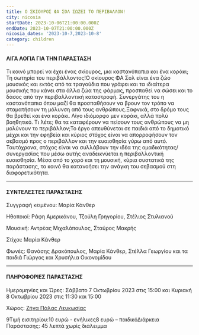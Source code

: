 ```yaml
---
title: Ο ΣΚΙΟΥΡΟΣ ΦΑ ΣΟΛ ΣΩΖΕΙ ΤΟ ΠΕΡΙΒΑΛΛΟΝ!
city: nicosia
startDate: 2023-10-06T21:00:00.000Z
endDate: 2023-10-07T21:00:00.000Z
nicosia_dates: '2023-10-7,2023-10-8'
category: children
---
```


#### ΛΙΓΑ ΛΟΓΙΑ ΓΙΑ ΤΗΝ ΠΑΡΑΣΤΑΣΗ

Τι κοινό μπορεί να έχει ένας σκίουρος, μια καστανόπαπια και ένα κοράκι; Τη σωτηρία του περιβάλλοντος!Ο σκίουρος ΦΑ Σολ είναι ένα ζώο μουσικός και εκτός από τα τραγούδια που γράφει και τα ιδιαίτερα μουσικής που κάνει στα άλλα ζώα της φάρμας, προσπαθεί να σώσει και το δάσος από την περιβαλλοντική καταστροφή. Συνεργάτης του η καστανόπαπια όπου μαζί θα προσπαθήσουν να βρουν τον τρόπο να σταματήσουν τη μόλυνση από τους ανθρώπους.Ξαφνικά, στο δρόμο τους θα βρεθεί και ένα κοράκι. Λίγο ιδιόμορφο μεν κοράκι, αλλά πολύ βοηθητικό. Τι λέτε; θα τα καταφέρουν να πείσουν τους ανθρώπους να μη μολύνουν το περιβάλλον;Το έργο απευθύνεται σε παιδιά από το δημοτικό μέχρι και την εφηβεία και κύριος στόχος είναι να απορροφήσουν τον σεβασμό προς ο περιβάλλον και την ευαισθησία γύρω από αυτό. Ταυτόχρονα, στόχος είναι να συλλάβουν την ιδέα της ομαδικότητας/συνεργασίας που μέσω αυτής αναδεικνύεται η περιβαλλοντική ευαισθησία. Μέσα από το χορό και τη μουσική, κύρια συστατικά της παράστασης, το κοινό θα κατανοήσει την ανάγκη του σεβασμού στη διαφορετικότητα.

***

#### ΣΥΝΤΕΛΕΣΤΕΣ ΠΑΡΑΣΤΑΣΗΣ

Συγγραφή κειμένου: Μαρία Κάνθερ

Ηθοποιοί: Ράφη Αμερικάνου, Τζούλη Γρηγορίου, Στέλιος Στυλιανού

Μουσική: Αντρέας Μιχαλόπουλος, Σταύρος Μακρής

Στίχοι: Μαρία Κάνθερ

Φωνές: Θανάσης Δρακόπουλος, Μαρία Κάνθερ, Στέλλα Γεωργίου και τα παιδιά Γιώργος και Χρυσήλια Οικονομίδου

***

#### ΠΛΗΡΟΦΟΡΙΕΣ ΠΑΡΑΣΤΑΣΗΣ

Ημερομηνίες και Ώρες: Σάββατο 7 Οκτωβρίου 2023 στις 15:00 και Κυριακή 8 Οκτωβρίου 2023 στις 11:30 και 15:00

Χώρος: [Ζήνα Πάλας Λευκωσίας](https://www.google.com/maps/place/Zena+Palace/@35.1679027,33.3563242,17z/data=!4m10!1m2!2m1!1zzrbOt869zrEgz4DOsc67zrvOsc-C!3m6!1s0x14de17574c21cfe3:0x917576c38fb1c7c3!8m2!3d35.1680836!4d33.358875!15sChXOts63zr3OsSDPgM6xzrvOu86xz4KSAQ1lbnRlcnRhaW5tZW504AEA!16s%2Fg%2F1tg0h7h8?entry=ttu)

9Τιμή εισιτηρίου:10 ευρώ - ενήλικες8 ευρώ – παιδικόΔιάρκεια Παράστασης: 45 λεπτά χωρίς διάλειμμα

